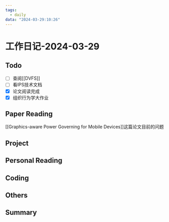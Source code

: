 ```yaml
---
tags:
  - daily
data: "2024-03-29:10:26"
---
```

# 工作日记-2024-03-29
## Todo
- [ ] 查阅[[DVFS]]
- [ ] 看IPS技术文档
- [x] 论文阅读完成
- [x] 组织行为学大作业
## Paper Reading
[[Graphics-aware Power Governing for Mobile Devices]]这篇论文目前的问题
## Project
## Personal Reading
## Coding
## Others
## Summary
